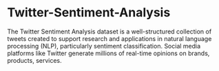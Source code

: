 # Twitter-Sentiment-Analysis
The Twitter Sentiment Analysis dataset is a well-structured collection of tweets created to support research and applications in natural language processing (NLP), particularly sentiment classification. Social media platforms like Twitter generate millions of real-time opinions on brands, products, services.
